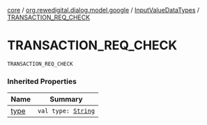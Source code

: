 [core](../../index.md) / [org.rewedigital.dialog.model.google](../index.md) / [InputValueDataTypes](index.md) / [TRANSACTION_REQ_CHECK](./-t-r-a-n-s-a-c-t-i-o-n_-r-e-q_-c-h-e-c-k.md)

# TRANSACTION_REQ_CHECK

`TRANSACTION_REQ_CHECK`

### Inherited Properties

| Name | Summary |
|---|---|
| [type](type.md) | `val type: `[`String`](https://kotlinlang.org/api/latest/jvm/stdlib/kotlin/-string/index.html) |

